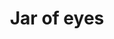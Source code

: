---
layout: item
title: Jar of eyes
item-id: 23525
datatable: true
id: 23525
name: "Jar of eyes"
members: true
lowalch: 0
highalch: 0
examine: "Stop staring!"
monsters:
  - id: 8713
    name: "Sarachnis"
    members: true
    combat_level: 318
    wiki_url: "https://oldschool.runescape.wiki/w/Sarachnis"
    drops:
      - quantity: "1"
        rarity: 0.0005
    image: "https://oldschool.runescape.wiki/images/thumb/e/e9/Sarachnis.png/280px-Sarachnis.png?8f040"
---
